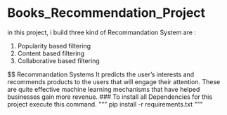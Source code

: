 # Books_Recommendation_Project
in this project, i build three kind of Recommandation System are :

1. Popularity based filtering
2. Content based filtering
3. Collaborative based filtering

$$ Recommandation Systems It predicts the user’s interests and recommends products to the users that will
engage their attention. These are quite effective machine learning mechanisms that have helped businesses gain more revenue. ### To install all Dependencies for this project execute this command. """ pip install -r requirements.txt """
